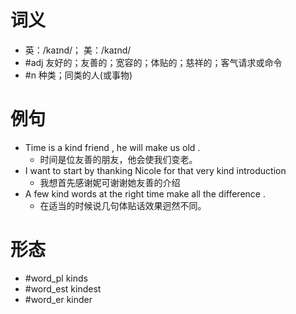# 词义
- 英：/kaɪnd/； 美：/kaɪnd/
- #adj 友好的；友善的；宽容的；体贴的；慈祥的；客气请求或命令
- #n 种类；同类的人(或事物)
# 例句
- Time is a kind friend , he will make us old .
	- 时间是位友善的朋友，他会使我们变老。
- I want to start by thanking Nicole for that very kind introduction
	- 我想首先感谢妮可谢谢她友善的介绍
- A few kind words at the right time make all the difference .
	- 在适当的时候说几句体贴话效果迥然不同。
# 形态
- #word_pl kinds
- #word_est kindest
- #word_er kinder
